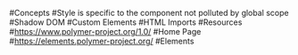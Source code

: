 #Concepts
#Style is specific to the component not polluted by global scope
#Shadow DOM
#Custom Elements
#HTML Imports
#Resources
#https://www.polymer-project.org/1.0/
#Home Page
#https://elements.polymer-project.org/
#Elements
